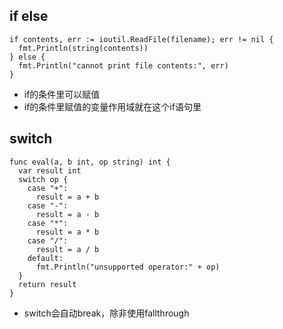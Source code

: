 ## if else
```
if contents, err := ioutil.ReadFile(filename); err != nil {
  fmt.Println(string(contents))
} else {
  fmt.Println("cannot print file contents:", err)
}
```
* if的条件里可以赋值
* if的条件里赋值的变量作用域就在这个if语句里
## switch
```
func eval(a, b int, op string) int {
  var result int
  switch op {
    case "+":
      result = a + b
    case "-":
      result = a - b
    case "*":
      result = a * b
    case "/":
      result = a / b
    default:
      fmt.Println("unsupported operator:" + op)
  }
  return result
}
```
* switch会自动break，除非使用fallthrough
